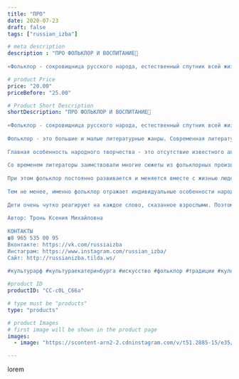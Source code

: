 ```yaml
---
title: "ПРО"
date: 2020-07-23
draft: false
tags: ["russian_izba"]

# meta description
description : "ПРО ФОЛЬКЛОР И ВОСПИТАНИЕ💭
⠀
«Фольклор - сокровищница русского народа, естественный спутник всей жизни ребенка, он выразителен и доступен детям дошкольного возр"

# product Price
price: "20.00"
priceBefore: "25.00"

# Product Short Description
shortDescription: "ПРО ФОЛЬКЛОР И ВОСПИТАНИЕ💭
⠀
«Фольклор - сокровищница русского народа, естественный спутник всей жизни ребенка, он выразителен и доступен детям дошкольного возраста, вызывает активную работу мысли, способствует расширению кругозора, помогает понять красоту звучащей речи».
⠀
Фольклор - это большие и малые литературные жанры. Современная литература уходит своими корнями в фольклор, многие произведения которого похожи даже в совершенно разных культурах.
⠀
Главная особенность народного творчества - это отсутствие известного автора, потому что любое фольклорное произведение существует очень давно и множество раз было преобразовано новыми и новыми рассказчиками.
⠀
Со временем литераторы заимствовали многие сюжеты из фольклорных произведений и подписывали эти произведения своим именем. Вот почему во многих литературах мира встречаются похожие сюжеты, персонажи и произведения.
⠀
При этом фольклор постоянно развивается и меняется вместе с жизнью людей.
⠀
Тем не менее, именно фольклор отражает индивидуальные особенности народа, его отличия от других. Благодаря народным песням, сказкам и другим жанрам фольклора, ученые-историки могут узнать, как жили наши предки, какие проблемы их волновали, что их радовало, как они проводили время. Нельзя забывать, что такое важное значение устного народного творчества, как источника информации о культуре народа, просто неоценимо для науки.
⠀
Дети очень чутко реагируют на каждое слово, сказанное взрослыми. Поэтому задача взрослых - привить детям любовь к прекрасному, научить их умениям и навыкам игры в коллективе, развить в малышах такие качества, как доброта, чувство товарищества и благородство, чувство любви к Родине и родным истокам.
⠀
Автор: Тронь Ксения Михайловна
⠀
КОНТАКТЫ
☎8 965 535 00 95
Вконтакте: https://vk.com/russiaizba
Инстаграм: https://www.instagram.com/russian_izba/
Сайт: http://russianizba.tilda.ws/
⠀
#культурарф #культураекатеринбурга #искусство #фольклор #традиции #культура #этностиль #этнос #Россия #этнография #этнограф #русскаяизба #екатеринбург"

#product ID
productID: "CC-c0L_C66a"

# type must be "products"
type: "products"

# product Images
# first image will be shown in the product page
images:
  - image: "https://scontent-arn2-2.cdninstagram.com/v/t51.2885-15/e35/s1080x1080/110823498_219244699279364_6150211009135343968_n.jpg?_nc_ht=scontent-arn2-2.cdninstagram.com&_nc_cat=108&_nc_ohc=eGwk56Uu-7UAX9yRef_&tp=1&oh=ce7a5d473305575715a644e24506a1bf&oe=6051528C&ig_cache_key=MjM1OTQ0OTk4NjM3MjcxMDA0Mg%3D%3D.2"

---
```

lorem
